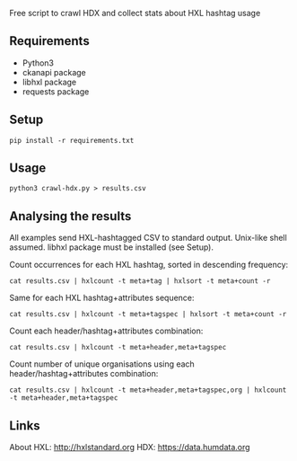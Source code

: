 Free script to crawl HDX and collect stats about HXL hashtag usage

## Requirements

- Python3
- ckanapi package
- libhxl package
- requests package

## Setup

    pip install -r requirements.txt

## Usage

    python3 crawl-hdx.py > results.csv

## Analysing the results

All examples send HXL-hashtagged CSV to standard output. Unix-like shell assumed. libhxl package must be installed (see Setup).

Count occurrences for each HXL hashtag, sorted in descending frequency:

    cat results.csv | hxlcount -t meta+tag | hxlsort -t meta+count -r

Same for each HXL hashtag+attributes sequence:

    cat results.csv | hxlcount -t meta+tagspec | hxlsort -t meta+count -r

Count each header/hashtag+attributes combination:

    cat results.csv | hxlcount -t meta+header,meta+tagspec

Count number of unique organisations using each header/hashtag+attributes combination:

    cat results.csv | hxlcount -t meta+header,meta+tagspec,org | hxlcount -t meta+header,meta+tagspec

## Links

About HXL: http://hxlstandard.org
HDX: https://data.humdata.org

